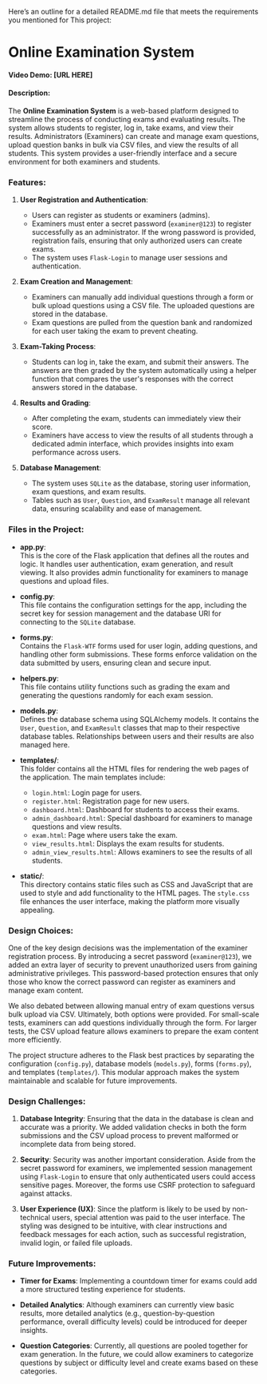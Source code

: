 Here’s an outline for a detailed README.md file that meets the requirements you mentioned for This project:

# Online Examination System

#### Video Demo: [URL HERE]

#### Description:

The **Online Examination System** is a web-based platform designed to streamline the process of conducting exams and evaluating results. The system allows students to register, log in, take exams, and view their results. Administrators (Examiners) can create and manage exam questions, upload question banks in bulk via CSV files, and view the results of all students. This system provides a user-friendly interface and a secure environment for both examiners and students.

### Features:
1. **User Registration and Authentication**:
   - Users can register as students or examiners (admins).
   - Examiners must enter a secret password (`examiner@123`) to register successfully as an administrator. If the wrong password is provided, registration fails, ensuring that only authorized users can create exams.
   - The system uses `Flask-Login` to manage user sessions and authentication.
   
2. **Exam Creation and Management**:
   - Examiners can manually add individual questions through a form or bulk upload questions using a CSV file. The uploaded questions are stored in the database.
   - Exam questions are pulled from the question bank and randomized for each user taking the exam to prevent cheating.

3. **Exam-Taking Process**:
   - Students can log in, take the exam, and submit their answers. The answers are then graded by the system automatically using a helper function that compares the user's responses with the correct answers stored in the database.
   
4. **Results and Grading**:
   - After completing the exam, students can immediately view their score.
   - Examiners have access to view the results of all students through a dedicated admin interface, which provides insights into exam performance across users.

5. **Database Management**:
   - The system uses `SQLite` as the database, storing user information, exam questions, and exam results.
   - Tables such as `User`, `Question`, and `ExamResult` manage all relevant data, ensuring scalability and ease of management.

### Files in the Project:

- **app.py**:  
  This is the core of the Flask application that defines all the routes and logic. It handles user authentication, exam generation, and result viewing. It also provides admin functionality for examiners to manage questions and upload files.

- **config.py**:  
  This file contains the configuration settings for the app, including the secret key for session management and the database URI for connecting to the `SQLite` database.

- **forms.py**:  
  Contains the `Flask-WTF` forms used for user login, adding questions, and handling other form submissions. These forms enforce validation on the data submitted by users, ensuring clean and secure input.

- **helpers.py**:  
  This file contains utility functions such as grading the exam and generating the questions randomly for each exam session.

- **models.py**:  
  Defines the database schema using SQLAlchemy models. It contains the `User`, `Question`, and `ExamResult` classes that map to their respective database tables. Relationships between users and their results are also managed here.

- **templates/**:  
  This folder contains all the HTML files for rendering the web pages of the application. The main templates include:
   - `login.html`: Login page for users.
   - `register.html`: Registration page for new users.
   - `dashboard.html`: Dashboard for students to access their exams.
   - `admin_dashboard.html`: Special dashboard for examiners to manage questions and view results.
   - `exam.html`: Page where users take the exam.
   - `view_results.html`: Displays the exam results for students.
   - `admin_view_results.html`: Allows examiners to see the results of all students.

- **static/**:  
  This directory contains static files such as CSS and JavaScript that are used to style and add functionality to the HTML pages. The `style.css` file enhances the user interface, making the platform more visually appealing.

### Design Choices:

One of the key design decisions was the implementation of the examiner registration process. By introducing a secret password (`examiner@123`), we added an extra layer of security to prevent unauthorized users from gaining administrative privileges. This password-based protection ensures that only those who know the correct password can register as examiners and manage exam content.

We also debated between allowing manual entry of exam questions versus bulk upload via CSV. Ultimately, both options were provided. For small-scale tests, examiners can add questions individually through the form. For larger tests, the CSV upload feature allows examiners to prepare the exam content more efficiently.

The project structure adheres to the Flask best practices by separating the configuration (`config.py`), database models (`models.py`), forms (`forms.py`), and templates (`templates/`). This modular approach makes the system maintainable and scalable for future improvements.

### Design Challenges:

1. **Database Integrity**: Ensuring that the data in the database is clean and accurate was a priority. We added validation checks in both the form submissions and the CSV upload process to prevent malformed or incomplete data from being stored.
   
2. **Security**: Security was another important consideration. Aside from the secret password for examiners, we implemented session management using `Flask-Login` to ensure that only authenticated users could access sensitive pages. Moreover, the forms use CSRF protection to safeguard against attacks.

3. **User Experience (UX)**: Since the platform is likely to be used by non-technical users, special attention was paid to the user interface. The styling was designed to be intuitive, with clear instructions and feedback messages for each action, such as successful registration, invalid login, or failed file uploads.

### Future Improvements:

- **Timer for Exams**: Implementing a countdown timer for exams could add a more structured testing experience for students.
  
- **Detailed Analytics**: Although examiners can currently view basic results, more detailed analytics (e.g., question-by-question performance, overall difficulty levels) could be introduced for deeper insights.

- **Question Categories**: Currently, all questions are pooled together for exam generation. In the future, we could allow examiners to categorize questions by subject or difficulty level and create exams based on these categories.
